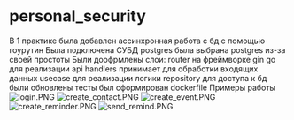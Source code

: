 # personal_security
В 1 практике была добавлен ассинхронная работа с бд с помощью гоурутин
Была подключена СУБД postgres была выбрана postgres из-за своей простоты
Были доофрмлены слои:
router на фреймворке gin go для реализации api
handlers принимает для обработки входящих данных
usecase для реализации логики
repository для доступа к бд
были обновлены тесты 
был сформирован dockerfile
Примеры работы
![login.PNG](..%2F..%2F..%2F..%2FHSE%2F%EF%E8%F2%EE%ED%2Flogin.PNG)
![create_contact.PNG](..%2F..%2F..%2F..%2FHSE%2F%EF%E8%F2%EE%ED%2Fcreate_contact.PNG)
![create_event.PNG](..%2F..%2F..%2F..%2FHSE%2F%EF%E8%F2%EE%ED%2Fcreate_event.PNG)
![create_reminder.PNG](..%2F..%2F..%2F..%2FHSE%2F%EF%E8%F2%EE%ED%2Fcreate_reminder.PNG)
![send_remind.PNG](..%2F..%2F..%2F..%2FHSE%2F%EF%E8%F2%EE%ED%2Fsend_remind.PNG)
